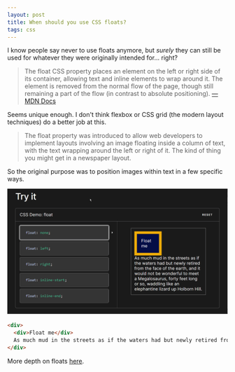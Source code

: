 ```yaml
---
layout: post
title: When should you use CSS floats?
tags: css
---
```


I know people say never to use floats anymore, but _surely_ they can still be used for whatever they were originally intended for... right?

> The float CSS property places an element on the left or right side of its container, allowing text and inline elements to wrap around it. The element is removed from the normal flow of the page, though still remaining a part of the flow (in contrast to absolute positioning).
>[— MDN Docs](https://developer.mozilla.org/en-US/docs/Web/CSS/float)

Seems unique enough. I don't think flexbox or CSS grid (the modern layout techniques) do a better job at this.

> The float property was introduced to allow web developers to implement layouts involving an image floating inside a column of text, with the text wrapping around the left or right of it. The kind of thing you might get in a newspaper layout.


So the original purpose was to position images within text in a few specific ways.

![css-float-docs-demo.gif](/public/images/css-float-docs-demo.gif)

```html
<div>
  <div>Float me</div>
  As much mud in the streets as if the waters had but newly retired from the face of the earth, and it would not be wonderful to meet a Megalosaurus, forty feet long or so, waddling like an elephantine lizard up Holborn Hill.
</div>
```

More depth on floats [here](https://developer.mozilla.org/en-US/docs/Learn/CSS/CSS_layout/Floats).
